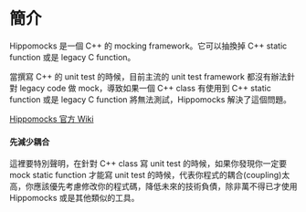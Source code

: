 # 簡介

Hippomocks 是一個 C++ 的 mocking framework。它可以抽換掉 C++ static function 或是 legacy C function。

當撰寫 C++ 的 unit test 的時候，目前主流的 unit test framework 都沒有辦法針對 legacy code 做 mock，導致如果一個 C++ class 有使用到 C++ static function 或是 legacy C function 將無法測試，Hippomocks 解決了這個問題。

[Hippomocks 官方 Wiki](https://www.gitbook.com/book/yarencheng/hippomocks/edit#)

#### 先減少耦合

這裡要特別聲明，在針對 C++ class 寫 unit test 的時候，如果你發現你一定要 mock static function 才能寫 unit test 的時候，代表你程式的耦合\(coupling\)太高，你應該優先考慮修改你的程式碼，降低未來的技術負債，除非萬不得已才使用 Hippomocks 或是其他類似的工具。

